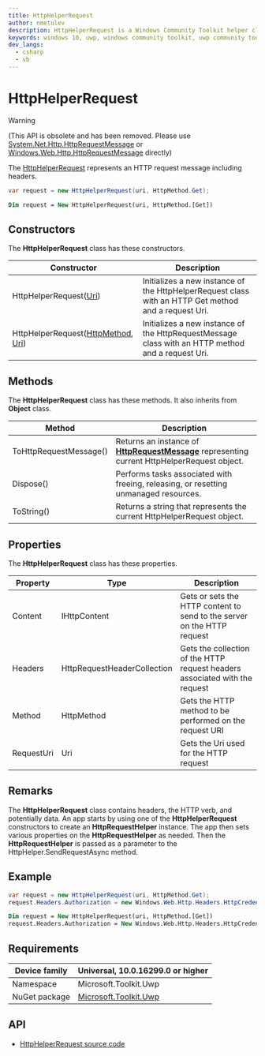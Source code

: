 ```yaml
---
title: HttpHelperRequest
author: nmetulev
description: HttpHelperRequest is a Windows Community Toolkit helper class used with the HttpHelper class to create http requests (outdated docs).
keywords: windows 10, uwp, windows community toolkit, uwp community toolkit, uwp toolkit, HttpHelperRequest
dev_langs:
  - csharp
  - vb
---
```


# HttpHelperRequest

> [!WARNING]
> (This API is obsolete and has been removed. Please use [System.Net.Http.HttpRequestMessage](https://msdn.microsoft.com/library/system.net.http.httprequestmessage(v=vs.110).aspx) 
> or [Windows.Web.Http.HttpRequestMessage](https://docs.microsoft.com/uwp/api/windows.web.http.httprequestmessage) directly)

The [HttpHelperRequest](https://docs.microsoft.com/dotnet/api/microsoft.toolkit.uwp.httphelperrequest) represents an HTTP request message including headers. 

```csharp
var request = new HttpHelperRequest(uri, HttpMethod.Get);
```

```vb
Dim request = New HttpHelperRequest(uri, HttpMethod.[Get])
```

## Constructors

The **HttpHelperRequest** class has these constructors.

| Constructor | Description |
| ----------  | ----------- |
| HttpHelperRequest([Uri](https://msdn.microsoft.com/library/system.uri.aspx))  | Initializes a new instance of the HttpHelperRequest class with an HTTP Get method and a request Uri.|
| HttpHelperRequest([HttpMethod](https://msdn.microsoft.com/library/windows/apps/windows.web.http.httpmethod.aspx), [Uri](https://msdn.microsoft.com/library/system.uri.aspx))  | Initializes a new instance of the HttpRequestMessage class with an HTTP method and a request Uri.|

## Methods

The **HttpHelperRequest** class has these methods. It also inherits from **Object** class.

| Method | Description |
| ------ | ----------- |
| ToHttpRequestMessage() | Returns an instance of [**HttpRequestMessage**](https://msdn.microsoft.com/library/windows/apps/windows.web.http.httprequestmessage.aspx) representing current HttpHelperRequest object. |
| Dispose() | Performs tasks associated with freeing, releasing, or resetting unmanaged resources. |
| ToString() | Returns a string that represents the current HttpHelperRequest object. |

## Properties

The **HttpHelperRequest** class has these properties.

| Property | Type | Description |
| -------- | ----------- | ----------- |
| Content | IHttpContent | Gets or sets the HTTP content to send to the server on the HTTP request |
| Headers | HttpRequestHeaderCollection | Gets the collection of the HTTP request headers associated with the request |
| Method | HttpMethod | Gets the HTTP method to be performed on the request URI |
| RequestUri | Uri | Gets the Uri used for the HTTP request |

## Remarks

The **HttpHelperRequest** class contains headers, the HTTP verb, and potentially data. 
An app starts by using one of the **HttpHelperRequest** constructors to create an **HttpRequestHelper** instance. The app then sets various properties on the **HttpRequestHelper** as needed. Then the **HttpRequestHelper** is passed as a parameter to the HttpHelper.SendRequestAsync method.

## Example

```csharp
var request = new HttpHelperRequest(uri, HttpMethod.Get);
request.Headers.Authorization = new Windows.Web.Http.Headers.HttpCredentialsHeaderValue("OAuth", authorizationHeaderParams);
```

```vb
Dim request = New HttpHelperRequest(uri, HttpMethod.[Get])
request.Headers.Authorization = New Windows.Web.Http.Headers.HttpCredentialsHeaderValue("OAuth", authorizationHeaderParams)
```

## Requirements

| Device family | Universal, 10.0.16299.0 or higher |
| --- | --- |
| Namespace | Microsoft.Toolkit.Uwp |
| NuGet package | [Microsoft.Toolkit.Uwp](https://www.nuget.org/packages/Microsoft.Toolkit.Uwp/) |

## API

* [HttpHelperRequest source code](https://github.com/Microsoft/WindowsCommunityToolkit//blob/master/Microsoft.Toolkit.Uwp/Helpers/HttpHelper/HttpHelperRequest.cs)
